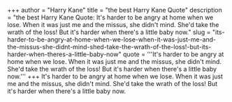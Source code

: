 +++
author = "Harry Kane"
title = "the best Harry Kane Quote"
description = "the best Harry Kane Quote: It's harder to be angry at home when we lose. When it was just me and the missus, she didn't mind. She'd take the wrath of the loss! But it's harder when there's a little baby now."
slug = "its-harder-to-be-angry-at-home-when-we-lose-when-it-was-just-me-and-the-missus-she-didnt-mind-shed-take-the-wrath-of-the-loss!-but-its-harder-when-theres-a-little-baby-now"
quote = '''It's harder to be angry at home when we lose. When it was just me and the missus, she didn't mind. She'd take the wrath of the loss! But it's harder when there's a little baby now.'''
+++
It's harder to be angry at home when we lose. When it was just me and the missus, she didn't mind. She'd take the wrath of the loss! But it's harder when there's a little baby now.
